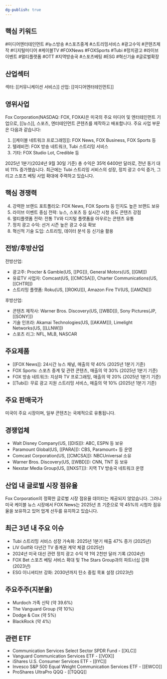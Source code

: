 ```yaml
---
dg-publish: true
---
```

## 핵심 키워드

#미디어엔터테인먼트 #뉴스방송 #스포츠중계 #스트리밍서비스 #광고수익 #콘텐츠제작 #디지털미디어 #케이블TV #FOXNews #FOXSports #Tubi #정치광고 #라이브이벤트 #멀티플랫폼 #OTT #지역방송국 #스포츠베팅 #ESG #혁신기술 #글로벌확장

## 산업섹터

섹터: [[커뮤니케이션 서비스]]
산업: [[미디어엔터테인먼트]]

## 영위사업

Fox Corporation(NASDAQ: FOX, FOXA)은 미국의 주요 미디어 및 엔터테인먼트 기업으로, [[뉴스]], 스포츠, 엔터테인먼트 콘텐츠를 제작하고 배포합니다. 주요 사업 부문은 다음과 같습니다:

1. [[케이블 네트워크 프로그래밍]]: FOX News, FOX Business, FOX Sports 등
2. 텔레비전: FOX 방송 네트워크, Tubi 스트리밍 서비스
3. 기타: FOX Studio Lot, Credible 등

2025년 1분기(2024년 9월 30일 기준) 총 수익은 35억 6400만 달러로, 전년 동기 대비 11% 증가했습니다. 최근에는 Tubi 스트리밍 서비스의 성장, 정치 광고 수익 증가, 그리고 스포츠 베팅 사업 확대에 주력하고 있습니다.

## 핵심 경쟁력

4. 강력한 브랜드 포트폴리오: FOX News, FOX Sports 등 인지도 높은 브랜드 보유
5. 라이브 이벤트 중심 전략: 뉴스, 스포츠 등 실시간 시청 유도 콘텐츠 강점
6. 멀티플랫폼 전략: 전통 TV와 디지털 플랫폼을 아우르는 콘텐츠 유통
7. 정치 광고 수익: 선거 시즌 높은 광고 수요 확보
8. 혁신적 기술 도입: 스트리밍, 데이터 분석 등 신기술 활용

## 전방/후방산업

전방산업:

- 광고주: Procter & Gamble(US, [[PG]]), General Motors(US, [[GM]])
- 유료TV 사업자: Comcast(US, [[CMCSA]]), Charter Communications(US, [[CHTR]])
- 스트리밍 플랫폼: Roku(US, [[ROKU]]), Amazon Fire TV(US, [[AMZN]])

후방산업:

- 콘텐츠 제작사: Warner Bros. Discovery(US, [[WBD]]), Sony Pictures(JP, [[SONY]])
- 기술 인프라: Akamai Technologies(US, [[AKAM]]), Limelight Networks(US, [[LLNW]])
- 스포츠 리그: NFL, MLB, NASCAR

## 주요제품

- [[FOX News]]: 24시간 뉴스 채널, 매출의 약 40% (2025년 1분기 기준)
- FOX Sports: 스포츠 중계 및 관련 콘텐츠, 매출의 약 30% (2025년 1분기 기준)
- FOX 방송 네트워크: 지상파 TV 프로그래밍, 매출의 약 20% (2025년 1분기 기준)
- [[Tubi]]: 무료 광고 지원 스트리밍 서비스, 매출의 약 10% (2025년 1분기 기준)

## 주요 판매국가

미국이 주요 시장이며, 일부 콘텐츠는 국제적으로 유통됩니다.

## 경쟁업체

- Walt Disney Company(US, [[DIS]]): ABC, ESPN 등 보유
- Paramount Global(US, [[PARA]]): CBS, Paramount+ 등 운영
- Comcast Corporation(US, [[CMCSA]]): NBCUniversal 소유
- Warner Bros. Discovery(US, [[WBD]]): CNN, TNT 등 보유
- Nexstar Media Group(US, [[NXST]]): 지역 TV 방송국 네트워크 운영

## 산업 내 글로벌 시장 점유율

Fox Corporation의 정확한 글로벌 시장 점유율 데이터는 제공되지 않았습니다. 그러나 미국 케이블 뉴스 시장에서 FOX News는 2025년 초 기준으로 약 45%의 시청자 점유율을 보유하고 있어 업계 선두를 유지하고 있습니다.

## 최근 3년 내 주요 이슈

- Tubi 스트리밍 서비스 성장 가속화: 2025년 1분기 매출 47% 증가 (2025년)
- LIV Golf와 다년간 TV 중계권 계약 체결 (2025년)
- 2024년 미국 대선 관련 정치 광고 수익 약 1억 2천만 달러 기록 (2024년)
- FOX Bet 스포츠 베팅 서비스 확대 및 The Stars Group과의 파트너십 강화 (2023년)
- ESG 이니셔티브 강화: 2030년까지 탄소 중립 목표 설정 (2023년)

## 주요주주(지분율)

- Murdoch 가족 신탁 (약 39.6%)
- The Vanguard Group (약 10%)
- Dodge & Cox (약 5%)
- BlackRock (약 4%)

## 관련 ETF

- Communication Services Select Sector SPDR Fund - [[XLC]]
- Vanguard Communication Services ETF - [[VOX]]
- iShares U.S. Consumer Services ETF - [[IYC]]
- Invesco S&P 500 Equal Weight Communication Services ETF - [[EWCO]]
- ProShares UltraPro QQQ - [[TQQQ]]